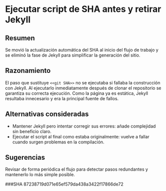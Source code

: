 # Ejecutar script de SHA antes y retirar Jekyll

## Resumen
Se movió la actualización automática del SHA al inicio del flujo de trabajo y se eliminó la fase de Jekyll para simplificar la generación del sitio.

## Razonamiento
El paso que sustituye `<<git SHA>>` no se ejecutaba si fallaba la construcción con Jekyll. Al ejecutarlo inmediatamente después de clonar el repositorio se garantiza su correcta ejecución. Como la página ya es estática, Jekyll resultaba innecesario y era la principal fuente de fallos.

## Alternativas consideradas
- Mantener Jekyll pero intentar corregir sus errores: añade complejidad sin beneficio claro.
- Ejecutar el script al final como estaba originalmente: vuelve a fallar cuando surgen problemas en la compilación.

## Sugerencias
Revisar de forma periódica el flujo para detectar pasos redundantes y mantenerlo lo más simple posible.

###SHA
87238719d071e65ef579da438a3422f17866de72
